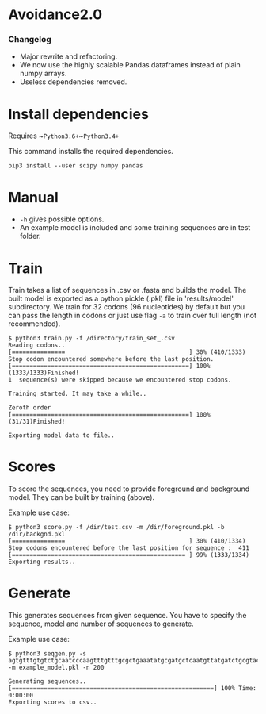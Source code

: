 # Avoidance2.0
### Changelog
 - Major rewrite and refactoring. 
 - We now use the highly scalable Pandas dataframes instead of plain numpy arrays.
 - Useless dependencies removed.



# Install dependencies 
Requires ~`Python3.6+`~`Python3.4+`

This command installs the required dependencies.

`pip3 install --user scipy numpy pandas `


# Manual
  - `-h` gives possible options.
  - An example model is included and some training sequences are in test folder.


# Train
Train takes a list of sequences in .csv or .fasta and builds the model. The built model is 
exported as a python pickle (.pkl) file in 'results/model' subdirectory.
We train for 32 codons (96 nucleotides) by default but you can pass the length
in codons or just use flag `-a` to train over full length (not recommended).


```console
$ python3 train.py -f /directory/train_set_.csv 
Reading codons..
[===============                                   ] 30% (410/1333)
Stop codon encountered somewhere before the last position.
[==================================================] 100% (1333/1333)Finished!
1  sequence(s) were skipped because we encountered stop codons.

Training started. It may take a while..

Zeroth order
[==================================================] 100% (31/31)Finished!

Exporting model data to file..

```

# Scores
To score the sequences, you need to provide foreground and background model.
They can be built by training (above).


Example use case:
```console
$ python3 score.py -f /dir/test.csv -m /dir/foreground.pkl -b /dir/backgnd.pkl
[===============                                   ] 30% (410/1334)
Stop codons encountered before the last position for sequence :  411
[================================================= ] 99% (1333/1334)
Exporting results..

```



# Generate
This generates sequences from given sequence. You have to specify the sequence,
model and number of sequences to generate.


Example use case:
```console
$ python3 seqgen.py -s 
agtgtttgtgtctgcaatcccaagtttgtttgcgctgaaatatgcgatgctcaatgttatgatctgcgtactaagccgcagatcatagtgggaact 
-m example_model.pkl -n 200 

Generating sequences..
[=========================================================] 100% Time:  0:00:00
Exporting scores to csv..
```
